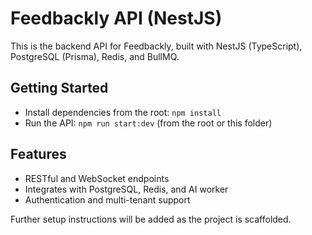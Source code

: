 # Feedbackly API (NestJS)

This is the backend API for Feedbackly, built with NestJS (TypeScript), PostgreSQL (Prisma), Redis, and BullMQ.

## Getting Started

- Install dependencies from the root: `npm install`
- Run the API: `npm run start:dev` (from the root or this folder)

## Features
- RESTful and WebSocket endpoints
- Integrates with PostgreSQL, Redis, and AI worker
- Authentication and multi-tenant support

Further setup instructions will be added as the project is scaffolded.